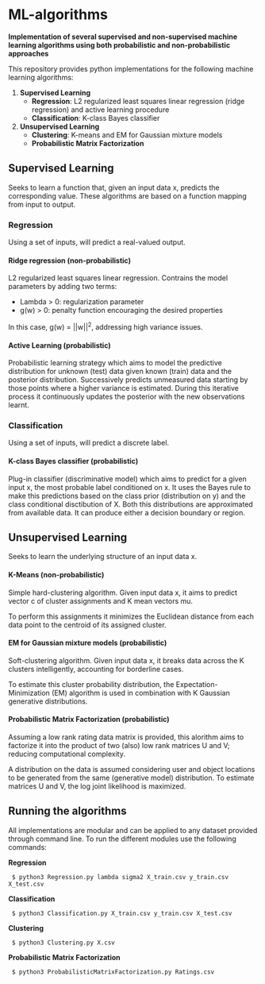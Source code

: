 # ML-algorithms
<b>Implementation of several supervised and non-supervised machine learning algorithms using both probabilistic and non-probabilistic approaches</b>

This repository provides python implementations for the following machine learning algorithms:

1. <b>Supervised Learning</b>
      - <b>Regression</b>: L2 regularized least squares linear regression (ridge regression) and active learning procedure
      - <b>Classification</b>: K-class Bayes classifier
2. <b>Unsupervised Learning</b>
      - <b>Clustering</b>: K-means and EM for Gaussian mixture models
      - <b>Probabilistic Matrix Factorization</b>

## Supervised Learning

Seeks to learn a function that, given an input data x, predicts the corresponding value. These algorithms are based on a function mapping from input to output.

### Regression

Using a set of inputs, will predict a real-valued output.

#### Ridge regression (non-probabilistic)

L2 regularized least squares linear regression. Contrains the model parameters by adding two terms:

- Lambda > 0: regularization parameter
- g(w) > 0: penalty function encouraging the desired properties

In this case, g(w) = ||w||<sup>2</sup>, addressing high variance issues.

#### Active Learning (probabilistic)

Probabilistic learning strategy which aims to model the predictive distribution for unknown (test) data given known (train) data and the posterior distribution. Successively predicts unmeasured data starting by those points where a higher variance is estimated. During this iterative process it continuously updates the posterior with the new observations learnt. 

### Classification

Using a set of inputs, will predict a discrete label.

#### K-class Bayes classifier (probabilistic)

Plug-in classifier (discriminative model) which aims to predict for a given input x, the most probable label conditioned on x. It uses the Bayes rule to make this predictions based on the class prior (distribution on y) and the class conditional disctibution of X. Both this distributions are approximated from available data. It can produce either a decision boundary or region.

## Unsupervised Learning

Seeks to learn the underlying structure of an input data x.

#### K-Means (non-probabilistic)

Simple hard-clustering algorithm. Given input data x, it aims to predict vector c of cluster assignments and K mean vectors mu. 

To perform this assignments it minimizes the Euclidean distance from each data point to the centroid of its assigned cluster.

#### EM for Gaussian mixture models (probabilistic)

Soft-clustering algorithm. Given input data x, it breaks data across the K clusters intelligently, accounting for borderline cases.

To estimate this cluster probability distribution, the Expectation-Minimization (EM) algorithm is used in combination with K Gaussian generative distributions.

#### Probabilistic Matrix Factorization (probabilistic)

Assuming a low rank rating data matrix is provided, this alorithm aims to factorize it into the product of two (also) low rank matrices U and V; reducing computational complexity. 

A distribution on the data is assumed considering user and object locations to be generated from the same (generative model) distribution. To estimate matrices U and V, the log joint likelihood is maximized.

## Running the algorithms

All implementations are modular and can be applied to any dataset provided through command line. To run the different modules use the following commands:

<b>Regression</b>

<code> $ python3 Regression.py lambda sigma2 X_train.csv y_train.csv X_test.csv </code>

<b>Classification</b>

<code> $ python3 Classification.py X_train.csv y_train.csv X_test.csv </code>

<b>Clustering</b>

<code> $ python3 Clustering.py X.csv </code>

<b>Probabilistic Matrix Factorization</b>

<code> $ python3 ProbabilisticMatrixFactorization.py Ratings.csv </code>
